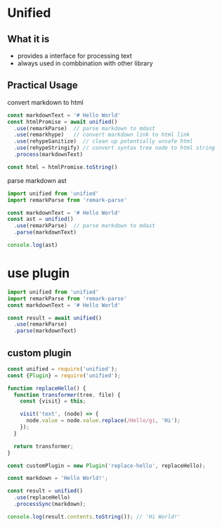 # Unified

## What it is

- provides a interface for processing text
- always used in combbination with other library

## Practical Usage

convert markdown to html

```js
const markdownText = '# Hello World'
const htmlPromise = await unified()
  .use(remarkParse)  // parse markdown to mdast
  .use(remarkhype)   // convert markdown link to html link
  .use(rehypeSanitize)  // clean up potentially unsafe html
  .use(rehypeStringify) // convert syntax tree node to html string
  .process(markdownText)

const html = htmlPromise.toString()
```

parse markdown ast

```js
import unified from 'unified'
import remarkParse from 'remark-parse'

const markdownText = '# Hello World'
const ast = unified()
  .use(remarkParse)  // parse markdown to mdast
  .parse(markdownText)

console.log(ast)
```

# use plugin

```js
import unified from 'unified'
import remarkParse from 'remark-parse'
const markdownText = '# Hello World'

const result = await unified()
  .use(remarkParse)
  .parse(markdownText)
```

## custom plugin

```js
const unified = require('unified');
const {Plugin} = require('unified');

function replaceHello() {
  function transformer(tree, file) {
    const {visit} = this;

    visit('text', (node) => {
      node.value = node.value.replace(/Hello/gi, 'Hi');
    });
  }

  return transformer;
}

const customPlugin = new Plugin('replace-hello', replaceHello);

const markdown = 'Hello World!';

const result = unified()
  .use(replaceHello)
  .processSync(markdown);

console.log(result.contents.toString()); // 'Hi World!'
```
